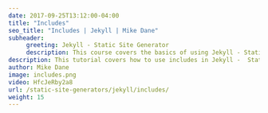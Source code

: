 ```yaml
---
date: 2017-09-25T13:12:00-04:00
title: "Includes"
seo_title: "Includes | Jekyll | Mike Dane"
subheader:
     greeting: Jekyll - Static Site Generator
     description: This course covers the basics of using Jekyll - Static Site Generator. Work your way through the videos/articles and I'll teach you everything you need to know to create a professional and scalable website or blog!
description: This tutorial covers how to use includes in Jekyll -  Static Site Generator.
author: Mike Dane
image: includes.png
video: HfcJeRby2a8
url: /static-site-generators/jekyll/includes/
weight: 15
---
```

